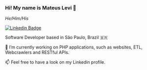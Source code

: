 ### Hi! My name is Mateus Levi 👋
_He/Him/His_

[![Linkedin Badge](https://img.shields.io/badge/-LinkedIn-blue?style=flat-square&logo=Linkedin&logoColor=white&link=https://www.linkedin.com/in/mateus-levi-silva-martins/)](https://www.linkedin.com/in/mateus-levi-silva-martins/)

Software Developer based in São Paulo, Brazil 🇧🇷


🔭 I’m currently working on PHP applications, such as websites, ETL, Webcrawlers and RESTful APIs.


📫 Feel free to have a look on my Linkedin profile.
